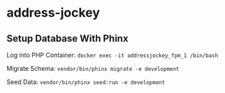 # address-jockey

## Setup Database With Phinx

Log into PHP Container: `docker exec -it addressjockey_fpm_1 /bin/bash`

Migrate Schema: `vendor/bin/phinx migrate -e development`

Seed Data: `vendor/bin/phinx seed:run -e development`
